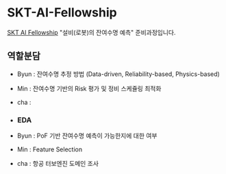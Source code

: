 # SKT-AI-Fellowship
[SKT AI Fellowship](https://www.sktaifellowship.com/) "설비(로봇)의 잔여수명 예측" 준비과정입니다. 

## 역할분담
- Byun : 잔여수명 추정 방법 (Data-driven, Reliability-based, Physics-based)
- Min : 잔여수명 기반의 Risk 평가 및 정비 스케쥴링 최적화
- cha : 

- ### EDA
- Byun : PoF 기반 잔여수명 예측이 가능한지에 대한 여부
- Min : Feature Selection
- cha : 항공 터보엔진 도메인 조사
